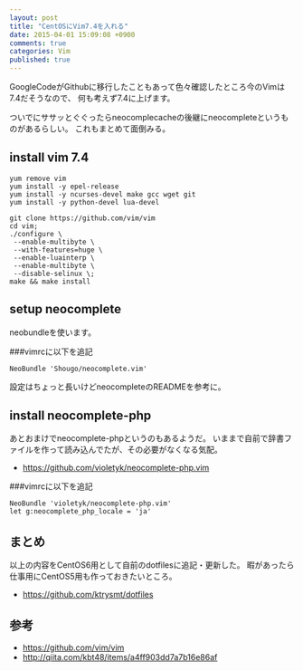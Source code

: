 ```yaml
---
layout: post
title: "CentOSにVim7.4を入れる"
date: 2015-04-01 15:09:08 +0900
comments: true
categories: Vim
published: true
---
```


GoogleCodeがGithubに移行したこともあって色々確認したところ今のVimは7.4だそうなので、
何も考えず7.4に上げます。

ついでにササッとぐぐったらneocomplecacheの後継にneocompleteというものがあるらしい。
これもまとめて面倒みる。

## install vim 7.4

```
yum remove vim
yum install -y epel-release
yum install -y ncurses-devel make gcc wget git
yum install -y python-devel lua-devel

git clone https://github.com/vim/vim
cd vim;
./configure \
 --enable-multibyte \
 --with-features=huge \
 --enable-luainterp \
 --enable-multibyte \
 --disable-selinux \;
make && make install
```

## setup neocomplete

neobundleを使います。

###vimrcに以下を追記

```
NeoBundle 'Shougo/neocomplete.vim'
```

設定はちょっと長いけどneocompleteのREADMEを参考に。

## install neocomplete-php

あとおまけでneocomplete-phpというのもあるようだ。
いままで自前で辞書ファイルを作って読み込んでたが、その必要がなくなる気配。

- <https://github.com/violetyk/neocomplete-php.vim>

###vimrcに以下を追記

```
NeoBundle 'violetyk/neocomplete-php.vim'
let g:neocomplete_php_locale = 'ja'
```

## まとめ

以上の内容をCentOS6用として自前のdotfilesに追記・更新した。
暇があったら仕事用にCentOS5用も作っておきたいところ。

- <https://github.com/ktrysmt/dotfiles>

## 参考

- <https://github.com/vim/vim>
- <http://qiita.com/kbt48/items/a4ff903dd7a7b16e86af>
